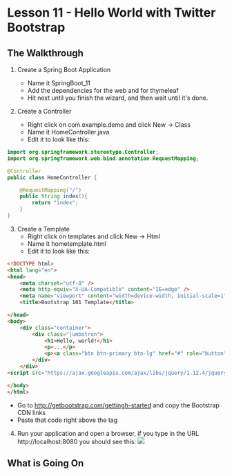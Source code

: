 # Lesson 11 - Hello World with Twitter Bootstrap 
## The Walkthrough 

1. Create a Spring Boot Application 
	* Name it SpringBoot_11 
	* Add the dependencies for the web and for thymeleaf 
	* Hit next until you finish the wizard, and then wait until it's done.    

2. Create a Controller 
	* Right click on com.example.demo and click New -> Class 
	* Name it HomeController.java 
	* Edit it to look like this: 
```java
import org.springframework.stereotype.Controller;
import org.springframework.web.bind.annotation.RequestMapping;

@Controller
public class HomeController {

    @RequestMapping("/")
    public String index(){
        return "index";
    }
}
```

3. Create a Template 
  	* Right click on templates and click New -> Html 
	* Name it hometemplate.html 
	* Edit it to look like this: 
```html
<!DOCTYPE html>
<html lang="en">
<head>
    <meta charset="utf-8" />
    <meta http-equiv="X-UA-Compatible" content="IE=edge" />
    <meta name="viewport" content="width=device-width, initial-scale=1" />
    <title>Bootstrap 101 Template</title>

</head>
<body>
    <div class="container">
        <div class="jumbotron">
            <h1>Hello, world!</h1>
            <p>...</p>
            <p><a class="btn btn-primary btn-lg" href="#" role="button">Learn more</a></p>
        </div>
    </div>
<script src="https://ajax.googleapis.com/ajax/libs/jquery/1.12.4/jquery.min.js"></script>

</body>
</html>
```
  * Go to http://getbootstrap.com/gettingh-started and copy the Bootstrap CDN links
  * Paste that code right above the </head> tag

4. Run your application and open a browser, if you type in the URL http://localhost:8080 you should see this: 
![](https://github.com/ajhenley/unofficialguides/blob/master/IntroToSpringBoot/img/Lesson11.png)

## What is Going On
